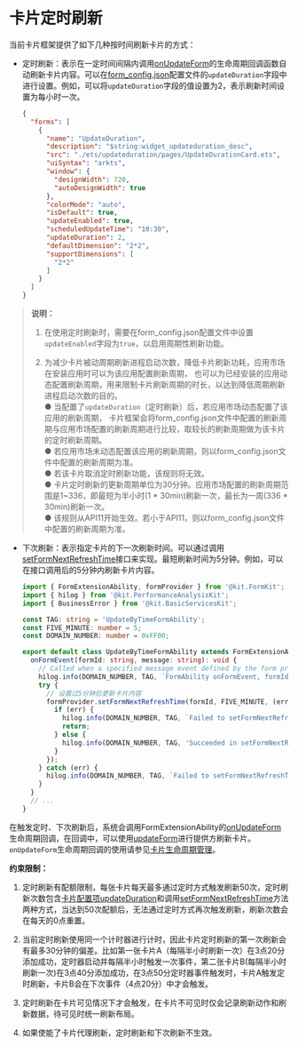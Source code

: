 # 卡片定时刷新

当前卡片框架提供了如下几种按时间刷新卡片的方式：

- 定时刷新：表示在一定时间间隔内调用[onUpdateForm](../reference/apis-form-kit/js-apis-app-form-formExtensionAbility.md#onupdateform)的生命周期回调函数自动刷新卡片内容。可以在[form_config.json](arkts-ui-widget-configuration.md)配置文件的`updateDuration`字段中进行设置。例如，可以将`updateDuration`字段的值设置为2，表示刷新时间设置为每小时一次。

  ```json
  {
    "forms": [
      {
        "name": "UpdateDuration",
        "description": "$string:widget_updateduration_desc",
        "src": "./ets/updateduration/pages/UpdateDurationCard.ets",
        "uiSyntax": "arkts",
        "window": {
          "designWidth": 720,
          "autoDesignWidth": true
        },
        "colorMode": "auto",
        "isDefault": true,
        "updateEnabled": true,
        "scheduledUpdateTime": "10:30",
        "updateDuration": 2,
        "defaultDimension": "2*2",
        "supportDimensions": [
          "2*2"
        ]
      }
    ]
  }
  ```
 > **说明：**
  >
  > 1. 在使用定时刷新时，需要在form_config.json配置文件中设置`updateEnabled`字段为`true`，以启用周期性刷新功能。
  >
  > 2. 为减少卡片被动周期刷新进程启动次数，降低卡片刷新功耗，应用市场在安装应用时可以为该应用配置刷新周期，
  > 也可以为已经安装的应用动态配置刷新周期，用来限制卡片刷新周期的时长，以达到降低周期刷新进程启动次数的目的。
  > <br/> ● 当配置了`updateDuration`（定时刷新）后，若应用市场动态配置了该应用的刷新周期，
  > 卡片框架会将form_config.json文件中配置的刷新周期与应用市场配置的刷新周期进行比较，取较长的刷新周期做为该卡片的定时刷新周期。
  > <br/> ● 若应用市场未动态配置该应用的刷新周期，则以form_config.json文件中配置的刷新周期为准。
  > <br/> ● 若该卡片取消定时刷新功能，该规则将无效。
  > <br/> ● 卡片定时刷新的更新周期单位为30分钟。应用市场配置的刷新周期范围是1~336，即最短为半小时(1 * 30min)刷新一次，最长为一周(336 * 30min)刷新一次。
  > <br/> ● 该规则从API11开始生效。若小于API11，则以form_config.json文件中配置的刷新周期为准。

- 下次刷新：表示指定卡片的下一次刷新时间。可以通过调用[setFormNextRefreshTime](../reference/apis-form-kit/js-apis-app-form-formProvider.md#setformnextrefreshtime)接口来实现。最短刷新时间为5分钟。例如，可以在接口调用后的5分钟内刷新卡片内容。

  ```ts
  import { FormExtensionAbility, formProvider } from '@kit.FormKit';
  import { hilog } from '@kit.PerformanceAnalysisKit';
  import { BusinessError } from '@kit.BasicServicesKit';
  
  const TAG: string = 'UpdateByTimeFormAbility';
  const FIVE_MINUTE: number = 5;
  const DOMAIN_NUMBER: number = 0xFF00;
  
  export default class UpdateByTimeFormAbility extends FormExtensionAbility {
    onFormEvent(formId: string, message: string): void {
      // Called when a specified message event defined by the form provider is triggered.
      hilog.info(DOMAIN_NUMBER, TAG, `FormAbility onFormEvent, formId = ${formId}, message: ${JSON.stringify(message)}`);
      try {
        // 设置过5分钟后更新卡片内容
        formProvider.setFormNextRefreshTime(formId, FIVE_MINUTE, (err: BusinessError) => {
          if (err) {
            hilog.info(DOMAIN_NUMBER, TAG, `Failed to setFormNextRefreshTime. Code: ${err.code}, message: ${err.message}`);
            return;
          } else {
            hilog.info(DOMAIN_NUMBER, TAG, 'Succeeded in setFormNextRefreshTiming.');
          }
        });
      } catch (err) {
        hilog.info(DOMAIN_NUMBER, TAG, `Failed to setFormNextRefreshTime. Code: ${(err as BusinessError).code}, message: ${(err as BusinessError).message}`);
      }
    }
    // ... 
  }
  ```

在触发定时、下次刷新后，系统会调用FormExtensionAbility的[onUpdateForm](../reference/apis-form-kit/js-apis-app-form-formExtensionAbility.md#formextensionabilityonupdateform)生命周期回调，在回调中，可以使用[updateForm](../reference/apis-form-kit/js-apis-app-form-formProvider.md#formproviderupdateform)进行提供方刷新卡片。`onUpdateForm`生命周期回调的使用请参见[卡片生命周期管理](./arkts-ui-widget-lifecycle.md)。

**约束限制：**
1. 定时刷新有配额限制，每张卡片每天最多通过定时方式触发刷新50次，定时刷新次数包含[卡片配置项updateDuration](arkts-ui-widget-configuration.md)和调用[setFormNextRefreshTime](../reference/apis-form-kit/js-apis-app-form-formProvider.md#formprovidersetformnextrefreshtime)方法两种方式，当达到50次配额后，无法通过定时方式再次触发刷新，刷新次数会在每天的0点重置。
>
2. 当前定时刷新使用同一个计时器进行计时，因此卡片定时刷新的第一次刷新会有最多30分钟的偏差。比如第一张卡片A（每隔半小时刷新一次）在3点20分添加成功，定时器启动并每隔半小时触发一次事件，第二张卡片B(每隔半小时刷新一次)在3点40分添加成功，在3点50分定时器事件触发时，卡片A触发定时刷新，卡片B会在下次事件（4点20分）中才会触发。
>
3. 定时刷新在卡片可见情况下才会触发，在卡片不可见时仅会记录刷新动作和刷新数据，待可见时统一刷新布局。
>
4. 如果使能了卡片代理刷新，定时刷新和下次刷新不生效。
